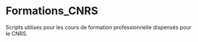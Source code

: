 # Formations_CNRS
Scripts utilisés pour les cours de formation professionnelle dispensés pour le CNRS.
